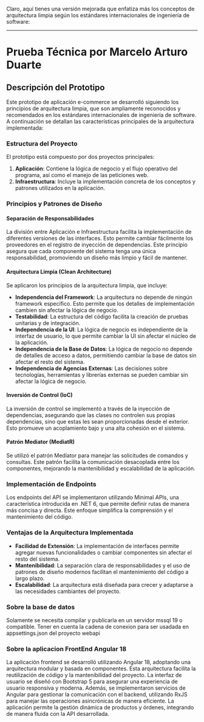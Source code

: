 Claro, aquí tienes una versión mejorada que enfatiza más los conceptos de arquitectura limpia según los estándares internacionales de ingeniería de software:

---

# Prueba Técnica por Marcelo Arturo Duarte

## Descripción del Prototipo

Este prototipo de aplicación e-commerce se desarrolló siguiendo los principios de arquitectura limpia, que son ampliamente reconocidos y recomendados en los estándares internacionales de ingeniería de software. A continuación se detallan las características principales de la arquitectura implementada:

### Estructura del Proyecto

El prototipo está compuesto por dos proyectos principales:

1. **Aplicación**: Contiene la lógica de negocio y el flujo operativo del programa, así como el manejo de las peticiones web.
2. **Infraestructura**: Incluye la implementación concreta de los conceptos y patrones utilizados en la aplicación.

### Principios y Patrones de Diseño

#### **Separación de Responsabilidades**
La división entre Aplicación e Infraestructura facilita la implementación de diferentes versiones de las interfaces. Esto permite cambiar fácilmente los proveedores en el registro de inyección de dependencias. Este principio asegura que cada componente del sistema tenga una única responsabilidad, promoviendo un diseño más limpio y fácil de mantener.

#### **Arquitectura Limpia (Clean Architecture)**
Se aplicaron los principios de la arquitectura limpia, que incluye:
- **Independencia del Framework**: La arquitectura no depende de ningún framework específico. Esto permite que los detalles de implementación cambien sin afectar la lógica de negocio.
- **Testabilidad**: La estructura del código facilita la creación de pruebas unitarias y de integración.
- **Independencia de la UI**: La lógica de negocio es independiente de la interfaz de usuario, lo que permite cambiar la UI sin afectar el núcleo de la aplicación.
- **Independencia de la Base de Datos**: La lógica de negocio no depende de detalles de acceso a datos, permitiendo cambiar la base de datos sin afectar el resto del sistema.
- **Independencia de Agencias Externas**: Las decisiones sobre tecnologías, herramientas y librerías externas se pueden cambiar sin afectar la lógica de negocio.

#### **Inversión de Control (IoC)**
La inversión de control se implementó a través de la inyección de dependencias, asegurando que las clases no controlen sus propias dependencias, sino que estas les sean proporcionadas desde el exterior. Esto promueve un acoplamiento bajo y una alta cohesión en el sistema.

#### **Patrón Mediator (MediatR)**
Se utilizó el patrón Mediator para manejar las solicitudes de comandos y consultas. Este patrón facilita la comunicación desacoplada entre los componentes, mejorando la mantenibilidad y escalabilidad de la aplicación.

### Implementación de Endpoints

Los endpoints del API se implementaron utilizando Minimal APIs, una característica introducida en .NET 6, que permite definir rutas de manera más concisa y directa. Este enfoque simplifica la comprensión y el mantenimiento del código.

### Ventajas de la Arquitectura Implementada

- **Facilidad de Extensión**: La implementación de interfaces permite agregar nuevas funcionalidades o cambiar componentes sin afectar el resto del sistema.
- **Mantenibilidad**: La separación clara de responsabilidades y el uso de patrones de diseño modernos facilitan el mantenimiento del código a largo plazo.
- **Escalabilidad**: La arquitectura está diseñada para crecer y adaptarse a las necesidades cambiantes del proyecto.

### Sobre la base de datos
Solamente se necesita compilar y publicarla en un servidor mssql 19 o compatible. Tener en cuenta la cadena de conexion para ser usadada en appsettings.json del proyecto webapi

### Sobre la aplicacion FrontEnd Angular 18
La aplicación frontend se desarrolló utilizando Angular 18, adoptando una arquitectura modular y basada en componentes. 
Esta arquitectura facilita la reutilización de código y la mantenibilidad del proyecto. 
La interfaz de usuario se diseñó con Bootstrap 5 para asegurar una experiencia de usuario responsiva y moderna. 
Además, se implementaron servicios de Angular para gestionar la comunicación con el backend, utilizando RxJS para manejar las operaciones asincrónicas de manera eficiente. La aplicación permite la gestión dinámica de productos y órdenes, integrando de manera fluida con la API desarrollada.